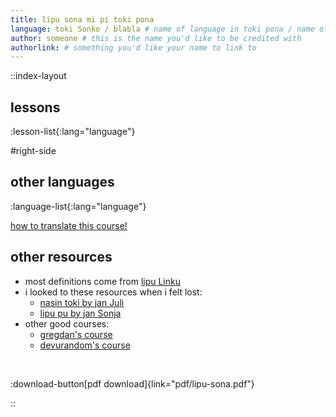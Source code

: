 ```yaml
---
title: lipu sona mi pi toki pona
language: toki Sonko / blabla # name of language in toki pona / name of language in the language
author: someone # this is the name you'd like to be credited with
authorlink: # something you'd like your name to link to
---
```


::index-layout

## lessons
<!-- this will automatically generate the list of courses -->
:lesson-list{:lang="language"}

#right-side

## other languages
<!-- this will automatically generate the list of languages -->
:language-list{:lang="language"}

[how to translate this course!](/translate)

## other resources

- most definitions come from [lipu Linku](https://linku.la/)
- i looked to these resources when i felt lost:
  - [nasin toki by jan Juli](https://github.com/kilipan/nasin-toki)
  - [lipu pu by jan Sonja](https://tokipona.org/)
- other good courses:
  - [gregdan's course](https://mun.la/toki-pona/)
  - [devurandom's course](https://lipu-sona.pona.la/)

<br />

:download-button[pdf download]{link="pdf/lipu-sona.pdf"}

::
